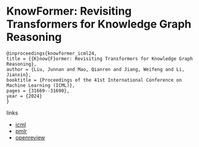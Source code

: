 # KnowFormer: Revisiting Transformers for Knowledge Graph Reasoning

```
@inproceedings{knowformer_icml24,
title = {{K}now{F}ormer: Revisiting Transformers for Knowledge Graph Reasoning},
author = {Liu, Junnan and Mao, Qianren and Jiang, Weifeng and Li, Jianxin},
booktitle = {Proceedings of the 41st International Conference on Machine Learning (ICML)},
pages = {31669--31690},
year = {2024}
}
```

links
- [icml](https://icml.cc/Conferences/2024/Schedule?showEvent=34564)
- [pmlr](https://proceedings.mlr.press/v235/liu24au.html)
- [openreview](https://openreview.net/forum?id=EncFNR3hxM)
